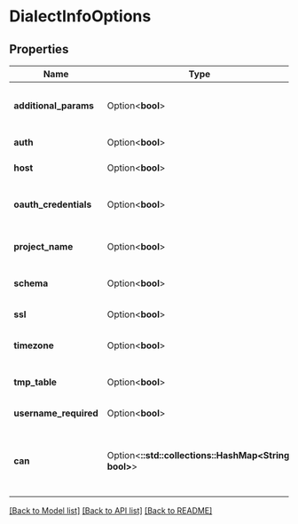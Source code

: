 # DialectInfoOptions

## Properties

Name | Type | Description | Notes
------------ | ------------- | ------------- | -------------
**additional_params** | Option<**bool**> | Has additional params support | [optional][readonly]
**auth** | Option<**bool**> | Has auth support | [optional][readonly]
**host** | Option<**bool**> | Has host support | [optional][readonly]
**oauth_credentials** | Option<**bool**> | Has support for a service account | [optional][readonly]
**project_name** | Option<**bool**> | Has project name support | [optional][readonly]
**schema** | Option<**bool**> | Has schema support | [optional][readonly]
**ssl** | Option<**bool**> | Has SSL support | [optional][readonly]
**timezone** | Option<**bool**> | Has timezone support | [optional][readonly]
**tmp_table** | Option<**bool**> | Has tmp table support | [optional][readonly]
**username_required** | Option<**bool**> | Username is required | [optional][readonly]
**can** | Option<**::std::collections::HashMap<String, bool>**> | Operations the current user is able to perform on this object | [optional][readonly]

[[Back to Model list]](../README.md#documentation-for-models) [[Back to API list]](../README.md#documentation-for-api-endpoints) [[Back to README]](../README.md)


